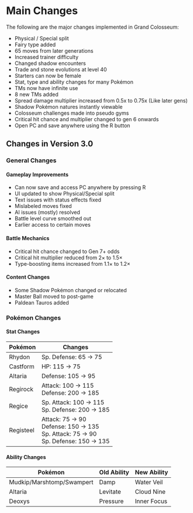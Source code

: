 # Main Changes

The following are the major changes implemented in Grand Colosseum:

- Physical / Special split
- Fairy type added
- 65 moves from later generations
- Increased trainer difficulty
- Changed shadow encounters
- Trade and stone evolutions at level 40
- Starters can now be female
- Stat, type and ability changes for many Pokémon
- TMs now have infinite use
- 8 new TMs added
- Spread damage multiplier increased from 0.5x to 0.75x (Like later gens)
- Shadow Pokémon natures instantly viewable
- Colosseum challenges made into pseudo gyms
- Critical hit chance and multiplier changed to gen 6 onwards
- Open PC and save anywhere using the R button

## Changes in Version 3.0

### General Changes

#### Gameplay Improvements
- Can now save and access PC anywhere by pressing R
- UI updated to show Physical/Special split
- Text issues with status effects fixed
- Mislabeled moves fixed
- AI issues (mostly) resolved
- Battle level curve smoothed out
- Earlier access to certain moves

#### Battle Mechanics
- Critical hit chance changed to Gen 7+ odds
- Critical hit multiplier reduced from 2× to 1.5×
- Type-boosting items increased from 1.1× to 1.2×

#### Content Changes
- Some Shadow Pokémon changed or relocated
- Master Ball moved to post-game
- Paldean Tauros added

### Pokémon Changes

#### Stat Changes

| Pokémon | Changes |
|---------|----------|
| Rhydon | Sp. Defense: 65 → 75 |
| Castform | HP: 115 → 75 |
| Altaria | Defense: 105 → 95 |
| Regirock | Attack: 100 → 115<br>Defense: 200 → 185 |
| Regice | Sp. Attack: 100 → 115<br>Sp. Defense: 200 → 185 |
| Registeel | Attack: 75 → 90<br>Defense: 150 → 135<br>Sp. Attack: 75 → 90<br>Sp. Defense: 150 → 135 |

#### Ability Changes

| Pokémon | Old Ability | New Ability |
|---------|-------------|-------------|
| Mudkip/Marshtomp/Swampert | Damp | Water Veil |
| Altaria | Levitate | Cloud Nine |
| Deoxys | Pressure | Inner Focus |
